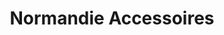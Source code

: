 ---
title: "Normandie Accessoires"
url: /le-grand-quevilly/normandie-accessoires/
shop: Autoteile
---